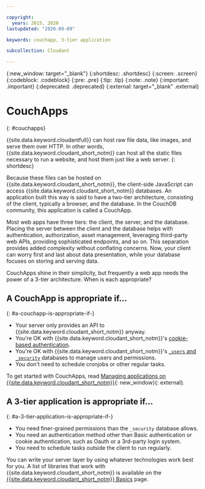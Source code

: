 ```yaml
---

copyright:
  years: 2015, 2020
lastupdated: "2020-09-09"

keywords: couchapp, 3-tier application

subcollection: Cloudant

---
```


{:new_window: target="_blank"}
{:shortdesc: .shortdesc}
{:screen: .screen}
{:codeblock: .codeblock}
{:pre: .pre}
{:tip: .tip}
{:note: .note}
{:important: .important}
{:deprecated: .deprecated}
{:external: target="_blank" .external}

<!-- Acrolinx: 2019-12-23 -->

# CouchApps
{: #couchapps}

{{site.data.keyword.cloudantfull}} can host raw file data,
like images,
and serve them over HTTP. In other words, {{site.data.keyword.cloudant_short_notm}} can host all the static files necessary to run a website,
and host them just like a web server.
{: shortdesc}

Because these files can be hosted on {{site.data.keyword.cloudant_short_notm}},
the client-side JavaScript can access {{site.data.keyword.cloudant_short_notm}} databases.
An application built this way is said to have a two-tier architecture,
consisting of the client, typically a browser, and the database.
In the CouchDB community,
this application is called a CouchApp.

Most web apps have three tiers:
the client,
the server,
and the database.
Placing the server between the client and the database helps with authentication,
authorization,
asset management,
leveraging third-party web APIs,
providing sophisticated endpoints,
and so on.
This separation provides added complexity without conflating concerns. Now, your client can worry first and last about data presentation,
while your database focuses on storing and serving data.

CouchApps shine in their simplicity,
but frequently a web app needs the power of a 3-tier architecture.
When is each appropriate?

## A CouchApp is appropriate if...
{: #a-couchapp-is-appropriate-if-}

-   Your server only provides an API to {{site.data.keyword.cloudant_short_notm}} anyway.
-   You're OK with {{site.data.keyword.cloudant_short_notm}}'s
    [cookie-based authentication](/docs/Cloudant?topic=Cloudant-authentication#cookie-authentication).
-   You're OK with {{site.data.keyword.cloudant_short_notm}}'s [`_users` and `_security`](/docs/Cloudant?topic=Cloudant-authorization#using-the-_users-database-with-cloudant-nosql-db)
    databases to manage users and permissions.
-   You don't need to schedule cronjobs or other regular tasks.

To get started with CouchApps,
read [Managing applications on {{site.data.keyword.cloudant_short_notm}}](https://cloudant.com/blog/app-management/){: new_window}{: external}.

## A 3-tier application is appropriate if...
{: #a-3-tier-application-is-appropriate-if-}

-   You need finer-grained permissions than the `_security` database
    allows.
-   You need an authentication method other than Basic authentication or cookie
    authentication, such as Oauth or a 3rd-party login system.
-   You need to schedule tasks outside the client to run regularly.

You can write your server layer by using whatever technologies work best
for you.
A list of libraries that work with {{site.data.keyword.cloudant_short_notm}} is available on the [{{site.data.keyword.cloudant_short_notm}} Basics](/docs/Cloudant?topic=Cloudant-client-libraries#client-libraries) page.
